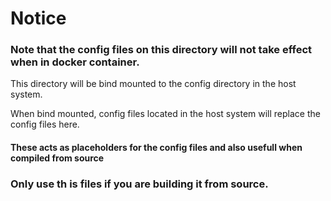 # Notice
### Note that the config files on this directory will not take effect when in docker container.
This directory will be bind mounted to the config directory in the host system.

When bind mounted, config files located in the host system will replace the config files here.

#### These acts as placeholders for the config files and also usefull when compiled from source  


### Only use th is files if you are building it from source.